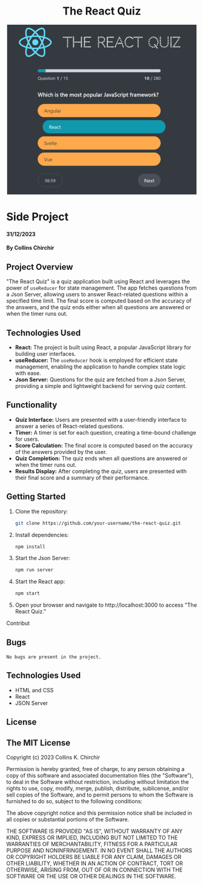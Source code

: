 <h1 align="center">The React Quiz <br /></h1>  
<p align="center">
  <img src="https://github.com/collinskchirchir/react-quiz/blob/main/public/images/git-proj-banner.png" alt="react-quiz" width="500" >
</p>

# Side Project

#### 31/12/2023

#### By Collins Chirchir

## Project Overview

"The React Quiz" is a quiz application built using React and leverages the power of `useReducer` for state management.
The app fetches questions from a Json Server, allowing users to answer React-related questions within a specified time
limit. The final score is computed based on the accuracy of the answers, and the quiz ends either when all questions are
answered or when the timer runs out.

## Technologies Used

- **React:** The project is built using React, a popular JavaScript library for building user interfaces.
- **useReducer:** The `useReducer` hook is employed for efficient state management, enabling the application to handle
  complex state logic with ease.
- **Json Server:** Questions for the quiz are fetched from a Json Server, providing a simple and lightweight backend for
  serving quiz content.

## Functionality

- **Quiz Interface:** Users are presented with a user-friendly interface to answer a series of React-related questions.
- **Timer:** A timer is set for each question, creating a time-bound challenge for users.
- **Score Calculation:** The final score is computed based on the accuracy of the answers provided by the user.
- **Quiz Completion:** The quiz ends when all questions are answered or when the timer runs out.
- **Results Display:** After completing the quiz, users are presented with their final score and a summary of their
  performance.

## Getting Started

1. Clone the repository:

   ```bash
   git clone https://github.com/your-username/the-react-quiz.git
2. Install dependencies:

    ```bash
    npm install
3. Start the Json Server:

    ```bash
    npm run server
4. Start the React app:

    ```bash
    npm start
5. Open your browser and navigate to http://localhost:3000 to access "The React Quiz."

Contribut

## Bugs

    No bugs are present in the project.

## Technologies Used

- HTML and CSS
- React
- JSON Server

## License

## The MIT License

Copyright (c) 2023 Collins K. Chirchir

Permission is hereby granted, free of charge, to any person obtaining a copy
of this software and associated documentation files (the "Software"), to deal
in the Software without restriction, including without limitation the rights
to use, copy, modify, merge, publish, distribute, sublicense, and/or sell
copies of the Software, and to permit persons to whom the Software is
furnished to do so, subject to the following conditions:

The above copyright notice and this permission notice shall be included in all
copies or substantial portions of the Software.

THE SOFTWARE IS PROVIDED "AS IS", WITHOUT WARRANTY OF ANY KIND, EXPRESS OR
IMPLIED, INCLUDING BUT NOT LIMITED TO THE WARRANTIES OF MERCHANTABILITY,
FITNESS FOR A PARTICULAR PURPOSE AND NONINFRINGEMENT. IN NO EVENT SHALL THE
AUTHORS OR COPYRIGHT HOLDERS BE LIABLE FOR ANY CLAIM, DAMAGES OR OTHER
LIABILITY, WHETHER IN AN ACTION OF CONTRACT, TORT OR OTHERWISE, ARISING FROM,
OUT OF OR IN CONNECTION WITH THE SOFTWARE OR THE USE OR OTHER DEALINGS IN THE
SOFTWARE.
